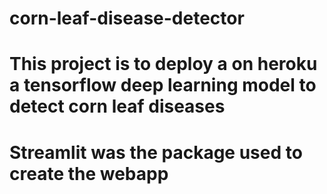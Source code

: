 # corn-leaf-disease-detector
# This project is to deploy a on heroku a tensorflow deep learning model to detect corn leaf diseases 
# Streamlit was the package used to create the webapp
